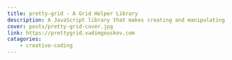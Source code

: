 ```yaml
---
title: pretty-grid - A Grid Helper Library
description: A JavaScript library that makes creating and manipulating a grid layout on an x-y plane more straight-forward, readable and versatile.
cover: posts/pretty-grid-cover.jpg
link: https://prettygrid.vadimgouskov.com
catagories:
    - creative-coding
---
```

